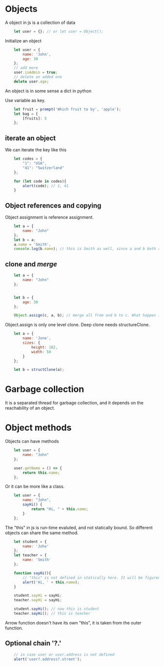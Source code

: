 # Objects

A object in js is a collection of data

```js
    let user = {}; // or let user = Object();
```
Initialize an object
```js
    let user = {
        name: 'John',
        age: 30
    };
    // add more
    user.isAdmin = true;
    // delete an added one
    delete user.age;
```
An object is in some sense a dict in python

Use variable as key. 

```js
    let fruit = prompt('Which fruit to by', 'apple');
    let bag = {
        [fruits]: 5
    };
```

## iterate an object
We can iterate the key like this
```js
    let codes = {
        "1": "USA",
        "41": "Switzerland"
    };

    for (let code in codes){
        alert(code); // 1, 41
    }
```

## Object references and copying
Object assignment is reference assignment. 
```js
    let a = {
        name: "John"
    };
    let b = a;
    a.name = 'Smith',
    console.log(b.name); // this is Smith as well, since a and b both refer to the same object
```

## clone and _merge_
```js
    let a = {
        name: "John"
    };


    let b = {
        age: 30
    };

    Object.assign(c, a, b); // merge all from and b to c. What happen if there is conflict in a and b?

```
Object.assign is only one level clone. Deep clone needs structureClone.
```js
    let a = {
        name: 'Jone',
        sizes: {
            height: 182,
            width: 50
        }
    };

    let b = structClone(a);

```
# Garbage collection
It is a separated thread for garbage collection, and it depends on the reachability of an object.

# Object methods

Objects can have methods
```js
    let user = {
        name: "John"
    };

    user.getName = () => {
        return this.name;
    };
```
Or it can be more like a class.
```js
    let user = {
        name: "John",
        sayHi() {
            return "Hi, " + this.name;
        }
    };
```
The "this" in js is run-time evaluted, and not statically bound. So different objects can share the same method.

```js
    let student = {
        name: 'Johe'
    };
    let teacher = {
        name: 'Smith'
    };

    function sayHi(){
        // "this" is not defined in statically here. It will be figured out during run-time
        alert('Hi, ' + this.name);
    }

    student.sayHi = sayHi;
    teacher.sayHi = sayHi;

    student.sayHi(); // now this is student
    teacher.sayHi(); // this is teacher
```

Arrow function doesn't have its own "this", it is taken from the outer function.

## Optional chain '?.'
```js
    // in case user or user.address is not defined
    alert('user?.address?.street');
```

